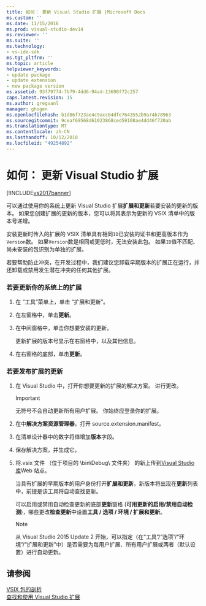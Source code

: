 ```yaml
---
title: 如何： 更新 Visual Studio 扩展 |Microsoft Docs
ms.custom: ''
ms.date: 11/15/2016
ms.prod: visual-studio-dev14
ms.reviewer: ''
ms.suite: ''
ms.technology:
- vs-ide-sdk
ms.tgt_pltfrm: ''
ms.topic: article
helpviewer_keywords:
- update package
- update extension
- new package version
ms.assetid: 93f79774-7b79-4dd6-94ad-13698f72c257
caps.latest.revision: 15
ms.author: gregvanl
manager: ghogen
ms.openlocfilehash: b1d86f723ae4c9acc64dfe7643552b9a74b78963
ms.sourcegitcommit: 9ceaf69568d61023868ced59108ae4dd46f720ab
ms.translationtype: MT
ms.contentlocale: zh-CN
ms.lasthandoff: 10/12/2018
ms.locfileid: "49254892"
---
```

# <a name="how-to-update-a-visual-studio-extension"></a>如何： 更新 Visual Studio 扩展
[!INCLUDE[vs2017banner](../includes/vs2017banner.md)]

可以通过使用你的系统上更新 Visual Studio 扩展**扩展和更新**若要安装的更新的版本。 如果您创建扩展的更新的版本，您可以将其表示为更新的 VSIX 清单中的版本号递增。  
  
 安装更新时传入的扩展的 VSIX 清单具有相同`ID`已安装的证书和更高版本作为`Version`数。 如果`Version`数是相同或更低时，无法安装此包。 如果`ID`值不匹配、 尚未安装的包识别为单独的扩展。  
  
 若要帮助防止冲突，在开发过程中，我们建议您卸载早期版本的扩展正在运行，并还卸载或禁用发生潜在冲突的任何其他扩展。  
  
### <a name="to-update-an-extension-on-your-system"></a>若要更新你的系统上的扩展  
  
1.  在  “工具”菜单上，单击 “扩展和更新”。  
  
2.  在左窗格中，单击**更新**。  
  
3.  在中间窗格中，单击你想要安装的更新。  
  
     更新扩展的版本号显示在右窗格中，以及其他信息。  
  
4.  在右窗格的底部，单击**更新**。  
  
### <a name="to-publish-an-update-of-an-extension"></a>若要发布扩展的更新  
  
1.  在 Visual Studio 中，打开你想要更新的扩展的解决方案。 进行更改。  
  
    > [!IMPORTANT]
    >  无符号不会自动更新所有用户扩展。 你始终应登录你的扩展。  
  
2.  在中**解决方案资源管理器**，打开 source.extension.manifest。  
  
3.  在清单设计器中的数字将值增加**版本**字段。  
  
4.  保存解决方案，并生成它。  
  
5.  将.vsix 文件 （位于项目的 \bin\Debug\ 文件夹） 的新上传到[Visual Studio 库](http://go.microsoft.com/fwlink/?LinkID=123847)Web 站点。  
  
     当具有扩展的早期版本的用户身份打开**扩展和更新**，新版本将出现在**更新**列表中，前提是该工具将自动查找更新。  
  
     可以启用或禁用自动检查更新的底部**更新**窗格 (**可用更新的启用/禁用自动检测**)，哪些更改**检查更新**中设置**工具 / 选项 / 环境 / 扩展和更新**。  
  
    > [!NOTE]
    >  从 Visual Studio 2015 Update 2 开始，可以指定（在“工具”/“选项”/“环境”/“扩展和更新”中）是否需要为每用户扩展、所有用户扩展或两者（默认设置）进行自动更新。  
  
## <a name="see-also"></a>请参阅  
 [VSIX 包的剖析](../extensibility/anatomy-of-a-vsix-package.md)   
 [查找和使用 Visual Studio 扩展](../ide/finding-and-using-visual-studio-extensions.md)

